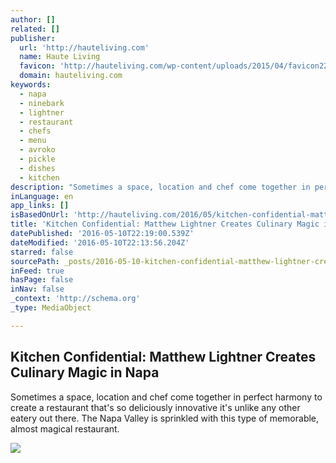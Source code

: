 ```yaml
---
author: []
related: []
publisher:
  url: 'http://hauteliving.com'
  name: Haute Living
  favicon: 'http://hauteliving.com/wp-content/uploads/2015/04/favicon22.ico'
  domain: hauteliving.com
keywords:
  - napa
  - ninebark
  - lightner
  - restaurant
  - chefs
  - menu
  - avroko
  - pickle
  - dishes
  - kitchen
description: "Sometimes a space, location and chef come together in perfect harmony to create a restaurant that's so deliciously innovative it's unlike any other eatery out there. The Napa Valley is sprinkled with this type of memorable, almost magical restaurant."
inLanguage: en
app_links: []
isBasedOnUrl: 'http://hauteliving.com/2016/05/kitchen-confidential-matthew-lightner-creates-culinary-magic-in-napa/611716/'
title: 'Kitchen Confidential: Matthew Lightner Creates Culinary Magic in Napa'
datePublished: '2016-05-10T22:19:00.539Z'
dateModified: '2016-05-10T22:13:56.204Z'
starred: false
sourcePath: _posts/2016-05-10-kitchen-confidential-matthew-lightner-creates-culinary-magi.md
inFeed: true
hasPage: false
inNav: false
_context: 'http://schema.org'
_type: MediaObject

---
```

<article style=""><h1>Kitchen Confidential: Matthew Lightner Creates Culinary Magic in Napa</h1><p>Sometimes a space, location and chef come together in perfect harmony to create a restaurant that's so deliciously innovative it's unlike any other eatery out there. The Napa Valley is sprinkled with this type of memorable, almost magical restaurant.</p><img src="http://hauteliving.com/wp-content/uploads/2016/05/Screen-Shot-2016-05-09-at-4.47.55-PM.jpg" /></article>